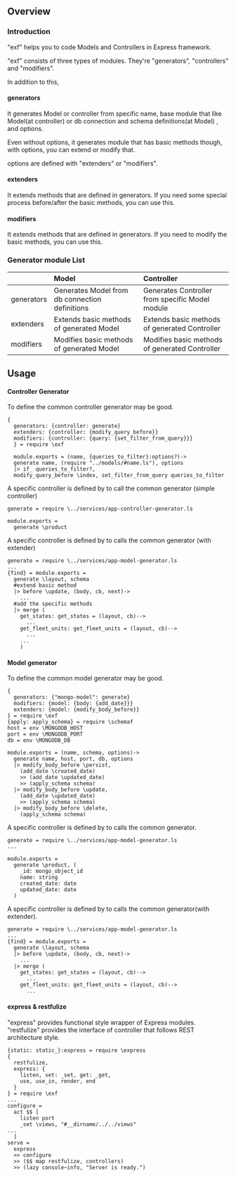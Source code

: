 ## Overview

### Introduction
"exf" helps you to code Models and Controllers in Express framework.

"exf" consists of three types of modules. They're "generators", "controllers" and "modifiers".

In addition to this,

#### generators
It generates Model or controller from specific name, base module that like   Model(at controller) or db connection and schema definitions(at Model) , and options.

Even without options, it generates module that has basic methods though, with options, you can extend or modify that.

options are defined with "extenders" or "modifiers".

#### extenders
It extends methods that are defined in generators.
If you need some special process before/after the basic methods, you can use this.

#### modifiers
It extends methods that are defined in generators.
If you need to modify the basic methods, you can use this.

### Generator module List
||Model|Controller|
|:-|:-|:-|
|generators|Generates Model from db connection definitions |Generates Controller from specific Model module|
|extenders|Extends basic methods of generated Model|Extends basic methods of generated Controller|
|modifiers|Modifies basic methods of generated Model|Modifies basic methods of generated Controller|

## Usage
#### Controller Generator

To define the common controller generator may be good.
```livescript
{
  generators: {controller: generate}
  extenders: {controller: {modify_query_before}}
  modifiers: {controller: {query: {set_filter_from_query}}}
  } = require \exf

  module.exports = (name, {queries_to_filter}:options?)->
  generate name, (require "../models/#name.ls"), options
  |> if_ queries_to_filter?,
  modify_query_before \index, set_filter_from_query queries_to_filter
```

A specific controller is defined by to call the common generator (simple controller)
```livescript
generate = require \../services/app-controller-generator.ls

module.exports =
  generate \product
```

A specific controller is defined by to calls the common generator (with extender)
```livescript
generate = require \../services/app-model-generator.ls
...
{find} = module.exports =
  generate \layout, schema
  #extend basic method
  |> before \update, (body, cb, next)->
    ...
  #add the specific methods
  |> merge (
    get_states: get_states = (layout, cb)-->
      ...
    get_fleet_units: get_fleet_units = (layout, cb)-->
      ...
    ...
    )
```


#### Model generator

To define the common model generator may be good.
```livescript
{
  generators: {"mongo-model": generate}
  modifiers: {model: {body: {add_date}}}
  extenders: {model: {modify_body_before}}
} = require \exf
{apply: apply_schema} = require \schemaf
host = env \MONGODB_HOST
port = env \MONGODB_PORT
db = env \MONGODB_DB

module.exports = (name, schema, options)->
  generate name, host, port, db, options
  |> modify_body_before \persist,
    (add_date \created_date)
    >> (add_date \updated_date)
    >> (apply_schema schema)
  |> modify_body_before \update,
    (add_date \updated_date)
    >> (apply_schema schema)
  |> modify_body_before \delete,
    (apply_schema schema)
```

A specific controller is defined by to calls the common generator.
```livescript
generate = require \../services/app-model-generator.ls
...

module.exports =
  generate \product, (
    _id: mongo_object_id
    name: string
    created_date: date
    updated_date: date
  )
```

A specific controller is defined by to calls the common generator(with extender).
```livescript
generate = require \../services/app-model-generator.ls
...
{find} = module.exports =
  generate \layout, schema
  |> before \update, (body, cb, next)->
    ...
  |> merge (
    get_states: get_states = (layout, cb)-->
      ...
    get_fleet_units: get_fleet_units = (layout, cb)-->
      ...
```


#### express & restfulize

"express" provides functional style wrapper of Express modules.
"restfulize" provides the interface of controller that follows REST architecture style.

```livescript
{static: static_}:express = require \express
{
  restfulize,
  express: {
    listen, set: _set, get: _get,
    use, use_in, render, end
  }
} = require \exf
...
configure =
  act $$ [
    listen port
    _set \views, "#__dirname/../../views"
...
  ]
serve =
  express
  >> configure
  >> ($$ map restfulize, controllers)
  >> (lazy console~info, "Server is ready.")
```
